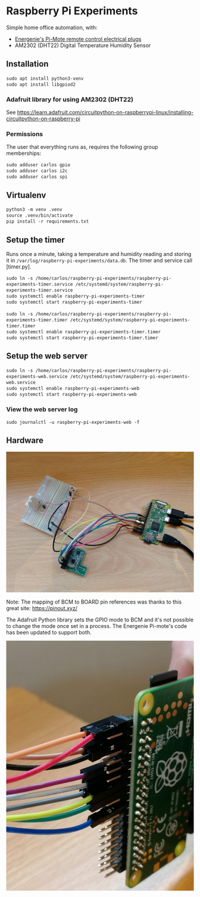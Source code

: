 # Raspberry Pi Experiments

Simple home office automation, with:

- [Energenie's Pi-Mote remote control electrical plugs](https://energenie4u.co.uk/catalogue/product/ENER002-2PI)
- AM2302 (DHT22) Digital Temperature Humidity Sensor

## Installation

```
sudo apt install python3-venv
sudo apt install libgpiod2
```

### Adafruit library for using AM2302 (DHT22)

See https://learn.adafruit.com/circuitpython-on-raspberrypi-linux/installing-circuitpython-on-raspberry-pi

### Permissions

The user that everything runs as, requires the following group memberships:

```
sudo adduser carlos gpio
sudo adduser carlos i2c
sudo adduser carlos spi
```

## Virtualenv

```
python3 -m venv .venv
source .venv/bin/activate
pip install -r requirements.txt
```

## Setup the timer

Runs once a minute, taking a temperature and humidity reading and storing it in `/var/log/raspberry-pi-experiments/data.db`. The timer and service call [timer.py].

```
sudo ln -s /home/carlos/raspberry-pi-experiments/raspberry-pi-experiments-timer.service /etc/systemd/system/raspberry-pi-experiments-timer.service
sudo systemctl enable raspberry-pi-experiments-timer
sudo systemctl start raspberry-pi-experiments-timer

sudo ln -s /home/carlos/raspberry-pi-experiments/raspberry-pi-experiments-timer.timer /etc/systemd/system/raspberry-pi-experiments-timer.timer
sudo systemctl enable raspberry-pi-experiments-timer.timer
sudo systemctl start raspberry-pi-experiments-timer.timer
```

## Setup the web server

```
sudo ln -s /home/carlos/raspberry-pi-experiments/raspberry-pi-experiments-web.service /etc/systemd/system/raspberry-pi-experiments-web.service
sudo systemctl enable raspberry-pi-experiments-web
sudo systemctl start raspberry-pi-experiments-web
```

### View the web server log

```
sudo journalctl -u raspberry-pi-experiments-web -f
```

## Hardware

![Raspberry Pi, DHT22, Pi-mote](docs/components.jpg)

Note: The mapping of BCM to BOARD pin references was thanks to this great site: https://pinout.xyz/

The Adafruit Python library sets the GPIO mode to BCM and it's not possible to change the mode once set in a process. The Energenie Pi-mote's code has been updated to support both.

![GPIO](docs/gpio.jpg)
